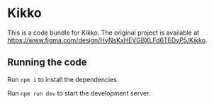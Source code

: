 
  # Kikko

  This is a code bundle for Kikko. The original project is available at https://www.figma.com/design/HyNsKxHEVGBXLFd6TEDvP5/Kikko.

  ## Running the code

  Run `npm i` to install the dependencies.

  Run `npm run dev` to start the development server.
  